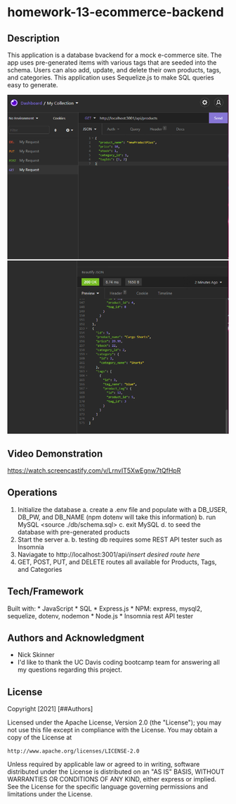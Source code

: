 # homework-13-ecommerce-backend

## Description
This application is a database bvackend for a mock e-commerce site. The app uses pre-generated items with various tags that are seeded into the schema. Users can also add, update, and delete their own products, tags, and categories. This application uses Sequelize.js to make SQL queries easy to generate. 

![Demo1](./public/images/demo1.png)
![Demo2](./public/images/demo2.png)

## Video Demonstration

https://watch.screencastify.com/v/LrnvIT5XwEgnw7tQfHpR

## Operations
1. Initialize the database
    a. create a .env file and populate with a DB_USER, DB_PW, and DB_NAME (npm dotenv will take this information)
    b. run MySQL <source ./db/schema.sql>
    c. exit MySQL
    d. <npm run seed> to seed the database with pre-generated products
2. Start the server
    a. <npm start>
    b. testing db requires some REST API tester such as Insomnia
3. Naviagate to http://localhost:3001/api/*insert desired route here*
4. GET, POST, PUT, and DELETE routes all available for Products, Tags, and Categories

## Tech/Framework
Built with:
    * JavaScript
    * SQL
    * Express.js
    * NPM: express, mysql2, sequelize, dotenv, nodemon
    * Node.js
    * Insomnia rest API tester

## Authors and Acknowledgment
* Nick Skinner
* I'd like to thank the UC Davis coding bootcamp team for answering all my questions regarding this project.

## License
Copyright [2021] [##Authors]

Licensed under the Apache License, Version 2.0 (the "License");
you may not use this file except in compliance with the License.
You may obtain a copy of the License at

    http://www.apache.org/licenses/LICENSE-2.0

Unless required by applicable law or agreed to in writing, software
distributed under the License is distributed on an "AS IS" BASIS,
WITHOUT WARRANTIES OR CONDITIONS OF ANY KIND, either express or implied.
See the License for the specific language governing permissions and
limitations under the License.